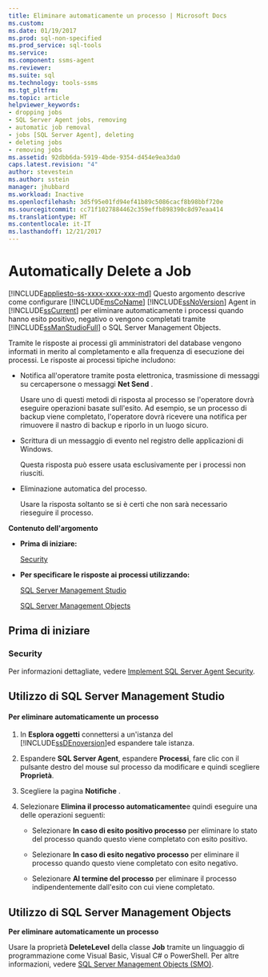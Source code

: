```yaml
---
title: Eliminare automaticamente un processo | Microsoft Docs
ms.custom: 
ms.date: 01/19/2017
ms.prod: sql-non-specified
ms.prod_service: sql-tools
ms.service: 
ms.component: ssms-agent
ms.reviewer: 
ms.suite: sql
ms.technology: tools-ssms
ms.tgt_pltfrm: 
ms.topic: article
helpviewer_keywords:
- dropping jobs
- SQL Server Agent jobs, removing
- automatic job removal
- jobs [SQL Server Agent], deleting
- deleting jobs
- removing jobs
ms.assetid: 92dbb6da-5919-4bde-9354-d454e9ea3da0
caps.latest.revision: "4"
author: stevestein
ms.author: sstein
manager: jhubbard
ms.workload: Inactive
ms.openlocfilehash: 3d5f95e01fd94ef41b89c5086cacf8b98bbf720e
ms.sourcegitcommit: cc71f1027884462c359effb898390c8d97eaa414
ms.translationtype: HT
ms.contentlocale: it-IT
ms.lasthandoff: 12/21/2017
---
```

# <a name="automatically-delete-a-job"></a>Automatically Delete a Job
[!INCLUDE[appliesto-ss-xxxx-xxxx-xxx-md](../../includes/appliesto-ss-xxxx-xxxx-xxx-md.md)] Questo argomento descrive come configurare [!INCLUDE[msCoName](../../includes/msconame_md.md)] [!INCLUDE[ssNoVersion](../../includes/ssnoversion_md.md)] Agent in [!INCLUDE[ssCurrent](../../includes/sscurrent_md.md)] per eliminare automaticamente i processi quando hanno esito positivo, negativo o vengono completati tramite [!INCLUDE[ssManStudioFull](../../includes/ssmanstudiofull_md.md)] o SQL Server Management Objects.  
  
Tramite le risposte ai processi gli amministratori del database vengono informati in merito al completamento e alla frequenza di esecuzione dei processi. Le risposte ai processi tipiche includono:  
  
-   Notifica all'operatore tramite posta elettronica, trasmissione di messaggi su cercapersone o messaggi **Net Send** .  
  
    Usare uno di questi metodi di risposta al processo se l'operatore dovrà eseguire operazioni basate sull'esito. Ad esempio, se un processo di backup viene completato, l'operatore dovrà ricevere una notifica per rimuovere il nastro di backup e riporlo in un luogo sicuro.  
  
-   Scrittura di un messaggio di evento nel registro delle applicazioni di Windows.  
  
    Questa risposta può essere usata esclusivamente per i processi non riusciti.  
  
-   Eliminazione automatica del processo.  
  
    Usare la risposta soltanto se si è certi che non sarà necessario rieseguire il processo.  
  
**Contenuto dell'argomento**  
  
-   **Prima di iniziare:**  
  
    [Security](#Security)  
  
-   **Per specificare le risposte ai processi utilizzando:**  
  
    [SQL Server Management Studio](#SSMS)  
  
    [SQL Server Management Objects](#SMO)  
  
## <a name="BeforeYouBegin"></a>Prima di iniziare  
  
### <a name="Security"></a>Security  
Per informazioni dettagliate, vedere [Implement SQL Server Agent Security](../../ssms/agent/implement-sql-server-agent-security.md).  
  
## <a name="SSMS"></a>Utilizzo di SQL Server Management Studio  
  
#### <a name="to-automatically-delete-a-job"></a>Per eliminare automaticamente un processo  
  
1.  In **Esplora oggetti** connettersi a un'istanza del [!INCLUDE[ssDEnoversion](../../includes/ssdenoversion_md.md)]ed espandere tale istanza.  
  
2.  Espandere **SQL Server Agent**, espandere **Processi**, fare clic con il pulsante destro del mouse sul processo da modificare e quindi scegliere **Proprietà**.  
  
3.  Scegliere la pagina **Notifiche** .  
  
4.  Selezionare **Elimina il processo automaticamente**e quindi eseguire una delle operazioni seguenti:  
  
    -   Selezionare **In caso di esito positivo processo** per eliminare lo stato del processo quando questo viene completato con esito positivo.  
  
    -   Selezionare **In caso di esito negativo processo** per eliminare il processo quando questo viene completato con esito negativo.  
  
    -   Selezionare **Al termine del processo** per eliminare il processo indipendentemente dall'esito con cui viene completato.  
  
## <a name="SMO"></a>Utilizzo di SQL Server Management Objects  
**Per eliminare automaticamente un processo**  
  
Usare la proprietà **DeleteLevel** della classe **Job** tramite un linguaggio di programmazione come Visual Basic, Visual C# o PowerShell. Per altre informazioni, vedere [SQL Server Management Objects (SMO)](http://msdn.microsoft.com/library/ms162169.aspx).  
  
